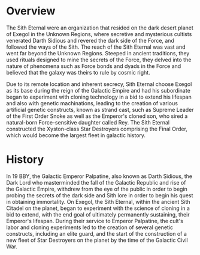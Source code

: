 # Overview

The Sith Eternal were an organization that resided on the dark desert planet of Exegol in the Unknown Regions, where secretive and mysterious cultists venerated Darth Sidious and revered the dark side of the Force, and followed the ways of the Sith.
The reach of the Sith Eternal was vast and went far beyond the Unknown Regions.
Steeped in ancient traditions, they used rituals designed to mine the secrets of the Force, they delved into the nature of phenomena such as Force bonds and dyads in the Force and believed that the galaxy was theirs to rule by cosmic right.

Due to its remote location and inherent secrecy, Sith Eternal choose Exegol as its base during the reign of the Galactic Empire and had his subordinate began to experiment with cloning technology in a bid to extend his lifespan and also with genetic machinations, leading to the creation of various artificial genetic constructs, known as strand cast, such as Supreme Leader of the First Order Snoke as well as the Emperor's cloned son, who sired a natural-born Force-sensitive daughter called Rey.
The Sith Eternal constructed the Xyston-class Star Destroyers comprising the Final Order, which would become the largest fleet in galactic history.

# History

In 19 BBY, the Galactic Emperor Palpatine, also known as Darth Sidious, the Dark Lord who masterminded the fall of the Galactic Republic and rise of the Galactic Empire, withdrew from the eye of the public in order to begin probing the secrets of the dark side and Sith lore in order to begin his quest in obtaining immortality.
On Exegol, the Sith Eternal, within the ancient Sith Citadel on the planet, began to experiment with the science of cloning in a bid to extend, with the end goal of ultimately permanently sustaining, their Emperor's lifespan.
During their service to Emperor Palpatine, the cult's labor and cloning experiments led to the creation of several genetic constructs, including an elite guard, and the start of the construction of a new fleet of Star Destroyers on the planet by the time of the Galactic Civil War.
